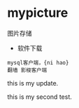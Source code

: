 # mypicture
图片存储

- 软件下载

```
mysql客户端，{ni hao}
翻墙 影梭客户端

```
this is my update.

this is my second test.